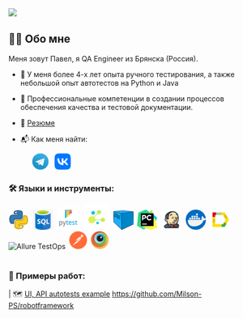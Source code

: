 <img src="https://media.giphy.com/media/ulZ7gQQz9jwZzv224n/giphy.gif" width="150"> 

## :woman_technologist: Обо мне
Меня зовут Павел, я QA Engineer из Брянска (Россия).
- :rocket: У меня более 4-х лет опыта ручного тестирования, а также небольшой опыт автотестов на Python и Java


- :seedling: Профессиональные компетенции в создании процессов обеспечения качества и тестовой документации.

- :bookmark_tabs: <a target="_blank" href="cv/mps.pdf">Резюме</a>

- :mailbox_with_mail:	Как меня найти:<p>
  &#8287;&#8287;&#8287;&#8287;&#8287;
  <a href="https://t.me/Milson_PS"><img width="32px" alt="Telegram" title="Telegram" src="img/logos/tg.png"/></a>
  &#8287;
  <a href="https://vk.com/pavel.milukov"><img width="32px" alt="VK" title="Vk" src="img/logos/vk.png"/></a>
  &#8287;
 


### :hammer_and_wrench: Языки и инструменты:
<div>
  <img src="https://github.com/Milson-PS/Milson-PS/blob/main/img/logos/python.webp" title="Python" alt="Python" width="40" height="40"/>&nbsp;
  <img src="https://github.com/Milson-PS/Milson-PS/blob/main/img/logos//sql.png" title="SQL" alt="SQL" width="40" height="40"/>&nbsp;   
  <img src="https://github.com/Milson-PS/Milson-PS/blob/main/img/logos/pytest.png" title="Pytest" alt="Pytest" width="45" height="45"/>&nbsp; 
  <img src="https://github.com/Milson-PS/Milson-PS/blob/main/img/logos/selene.png" title="Selene" alt="Selene" width="50" height="50"/>&nbsp;
  <img src="https://github.com/Milson-PS/Milson-PS/blob/main/img/logos/selenoid.png" title="Selenoid" alt="Selenoid" width="40" height="40"/>&nbsp;  
  <img src="https://github.com/Milson-PS/Milson-PS/blob/main/img/logos/pycharm.png" title="PyCharm" alt="PyCharm" width="40" height="40"/>&nbsp;    
  <img src="https://github.com/Milson-PS/Milson-PS/blob/main/img/logos/jenkins.png" title="Jenkins" alt="Jenkins" width="40" height="40"/>&nbsp;
  <img src="https://github.com/Milson-PS/Milson-PS/blob/main/img/logos/docker.png" title="Docker" alt="Docker " width="40" height="40"/>&nbsp;
  <img src="https://github.com/Milson-PS/Milson-PS/blob/main/img/logos/Allure.svg" title="Allure Report" alt="Allure Report" width="40" height="40"/>&nbsp;
  <img src="https://fs.getcourse.ru/fileservice/file/download/a/159627/sc/333/h/32108dd5b6c9c9c3cf4220fe6b2cc7fc.svg" title="Allure TestOps" alt="Allure TestOps" width="40" height="40"/>&nbsp;
  <img src="https://github.com/Milson-PS/Milson-PS/blob/main/img/logos/postman.png" title="Postman" alt="Postman" width="35" height="35"/>&nbsp;  
   <img src="https://github.com/Milson-PS/Milson-PS/blob/main/img/logos/browserstack.png" title="Browserstack" alt="Browserstack" width="35" height="35"/>&nbsp;
</div>
<br>

### :floppy_disk: Примеры работ:

| :world_map: <a target="_blank" href="[https://github.com/Milson-PS/robotframework]">UI, API autotests example</a> 
https://github.com/Milson-PS/robotframework



